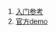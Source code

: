 1. [入门参考](https://juejin.im/post/5b0a4afaf265da0dd110cce5)        
1. [官方demo](https://github.com/naver/pinpoint-plugin-sample)    
